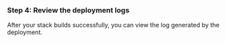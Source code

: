 

### Step 4: Review the deployment logs

After your stack builds successfully, you can view the log generated by the deployment.

